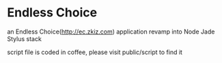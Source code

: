 # Endless Choice
an Endless Choice(http://ec.zkiz.com) application revamp into Node Jade Stylus stack

script file is coded in coffee, please visit public/script to find it
